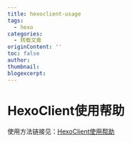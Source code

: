 ```yaml
---
title: hexoclient-usage
tags:
  - hexo
categories:
  - 转载文章
originContent: ''
toc: false
author:
thumbnail:
blogexcerpt:
---
```


# HexoClient使用帮助

使用方法链接见：[HexoClient使用帮助](https://www.mspring.org/2018/11/29/HexoClient%E4%BD%BF%E7%94%A8%E5%B8%AE%E5%8A%A9/)